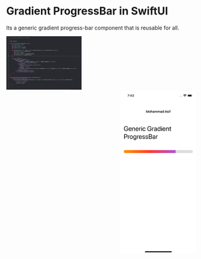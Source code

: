 # Gradient ProgressBar in SwiftUI
Its a generic gradient progress-bar component that is reusable for all.



<div align="left">
    <img src="https://github.com/Asif332/GradientProgressBarSwiftUI/blob/master/CodeScreenshot.png" width="200px"</img> 
</div>

<div align="right">
    <img src="https://github.com/Asif332/GradientProgressBarSwiftUI/blob/master/ProgressBarImage.png" width="200px"</img> 
</div>


